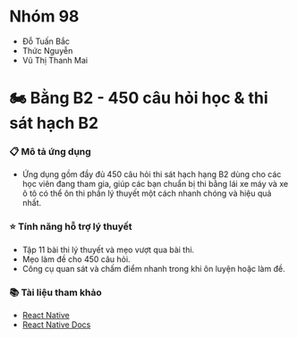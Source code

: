 # Nhóm 98
- Đỗ Tuấn Bắc
- Thức Nguyễn
- Vũ Thị Thanh Mai

# :motorcycle: Bằng B2 - 450 câu hỏi học & thi sát hạch B2<br>
### :clipboard: Mô tả ứng dụng
- Ứng dụng gồm đầy đủ 450 câu hỏi thi sát hạch hạng B2 dùng cho các học viên đang tham gia, giúp các bạn chuẩn bị thi bằng lái xe máy và xe ô tô có thể ôn thi phần lý thuyết một cách nhanh chóng và hiệu quả nhất.

### :star: Tính năng hỗ trợ lý thuyết
- Tập 11 bài thi lý thuyết và mẹo vượt qua bài thi.
- Mẹo làm đề cho 450 câu hỏi.
- Công cụ quan sát và chấm điểm nhanh trong khi ôn luyện hoặc làm đề.

### :books: Tài liệu tham khảo
- [React Native](https://www.edx.org/course/cs50s-mobile-app-development-with-react-native)
- [React Native Docs](https://reactnative.dev/docs/getting-started)
